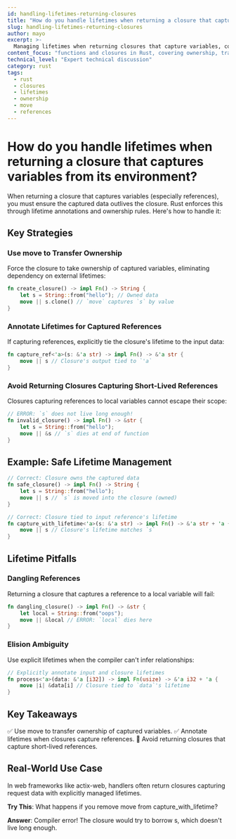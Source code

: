 ```yaml
---
id: handling-lifetimes-returning-closures
title: "How do you handle lifetimes when returning a closure that captures variables from its environment?"
slug: handling-lifetimes-returning-closures
author: mayo
excerpt: >-
  Managing lifetimes when returning closures that capture variables, covering ownership transfer, lifetime annotations, and avoiding dangling references in Rust
content_focus: "functions and closures in Rust, covering ownership, traits, lifetimes"
technical_level: "Expert technical discussion"
category: rust
tags:
  - rust
  - closures
  - lifetimes
  - ownership
  - move
  - references
---
```


# How do you handle lifetimes when returning a closure that captures variables from its environment?

When returning a closure that captures variables (especially references), you must ensure the captured data outlives the closure. Rust enforces this through lifetime annotations and ownership rules. Here's how to handle it:

## Key Strategies

### Use move to Transfer Ownership

Force the closure to take ownership of captured variables, eliminating dependency on external lifetimes:

```rust
fn create_closure() -> impl Fn() -> String {
    let s = String::from("hello"); // Owned data
    move || s.clone() // `move` captures `s` by value
}
```

### Annotate Lifetimes for Captured References

If capturing references, explicitly tie the closure's lifetime to the input data:

```rust
fn capture_ref<'a>(s: &'a str) -> impl Fn() -> &'a str {
    move || s // Closure's output tied to `'a`
}
```

### Avoid Returning Closures Capturing Short-Lived References

Closures capturing references to local variables cannot escape their scope:

```rust
// ERROR: `s` does not live long enough!
fn invalid_closure() -> impl Fn() -> &str {
    let s = String::from("hello");
    move || &s // `s` dies at end of function
}
```

## Example: Safe Lifetime Management

```rust
// Correct: Closure owns the captured data
fn safe_closure() -> impl Fn() -> String {
    let s = String::from("hello");
    move || s // `s` is moved into the closure (owned)
}

// Correct: Closure tied to input reference's lifetime
fn capture_with_lifetime<'a>(s: &'a str) -> impl Fn() -> &'a str + 'a {
    move || s // Closure's lifetime matches `s`
}
```

## Lifetime Pitfalls

### Dangling References

Returning a closure that captures a reference to a local variable will fail:

```rust
fn dangling_closure() -> impl Fn() -> &str {
    let local = String::from("oops");
    move || &local // ERROR: `local` dies here
}
```

### Elision Ambiguity

Use explicit lifetimes when the compiler can't infer relationships:

```rust
// Explicitly annotate input and closure lifetimes
fn process<'a>(data: &'a [i32]) -> impl Fn(usize) -> &'a i32 + 'a {
    move |i| &data[i] // Closure tied to `data`'s lifetime
}
```

## Key Takeaways

✅ Use move to transfer ownership of captured variables.
✅ Annotate lifetimes when closures capture references.
🚫 Avoid returning closures that capture short-lived references.

## Real-World Use Case

In web frameworks like actix-web, handlers often return closures capturing request data with explicitly managed lifetimes.

**Try This**: What happens if you remove move from capture_with_lifetime?

**Answer**: Compiler error! The closure would try to borrow s, which doesn't live long enough.
